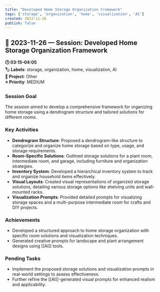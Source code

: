 ```yaml
---
title: "Developed Home Storage Organization Framework"
tags: ['storage', 'organization', 'home', 'visualization', 'AI']
created: 2023-11-26
publish: false
---
```


## 📅 2023-11-26 — Session: Developed Home Storage Organization Framework

**🕒 03:15–04:05**  
**🏷️ Labels**: storage, organization, home, visualization, AI  
**📂 Project**: Other  
**⭐ Priority**: MEDIUM  


### Session Goal
The session aimed to develop a comprehensive framework for organizing home storage using a dendrogram structure and tailored solutions for different rooms.

### Key Activities
- **Dendrogram Structure**: Proposed a dendrogram-like structure to categorize and organize home storage based on type, usage, and storage requirements.
- **Room-Specific Solutions**: Outlined storage solutions for a plant room, intermediate room, and garage, including furniture and organization strategies.
- **Inventory System**: Developed a hierarchical inventory system to track and organize household items effectively.
- **Visual Layouts**: Created visual representations of organized storage solutions, detailing various storage options like shelving units and wall-mounted racks.
- **Visualization Prompts**: Provided detailed prompts for visualizing storage spaces and a multi-purpose intermediate room for crafts and DIY projects.

### Achievements
- Developed a structured approach to home storage organization with specific room solutions and visualization techniques.
- Generated creative prompts for landscape and plant arrangement designs using [[AI]] tools.

### Pending Tasks
- Implement the proposed storage solutions and visualization prompts in real-world settings to assess effectiveness.
- Further refine the [[AI]]-generated visual prompts for enhanced realism and applicability.
